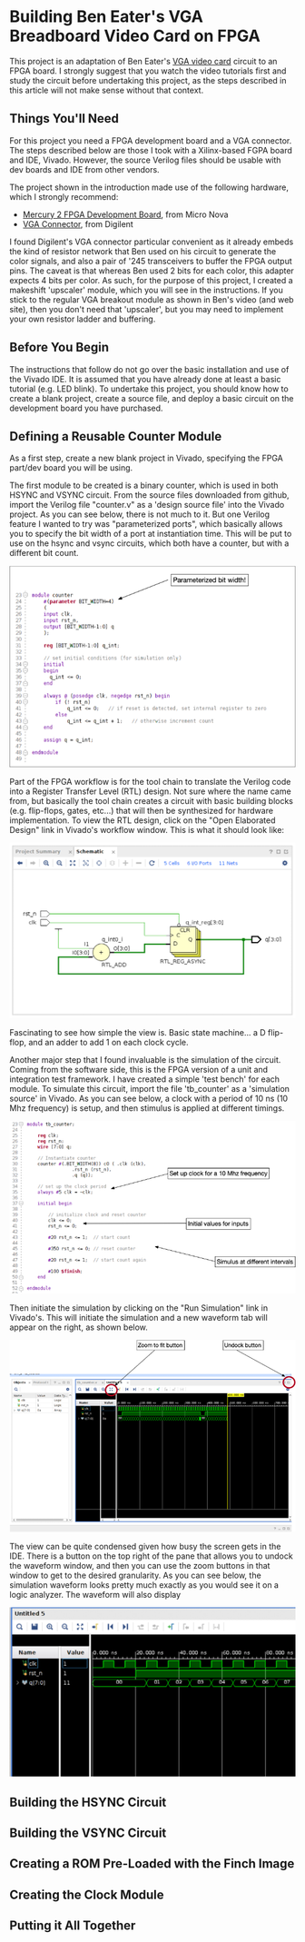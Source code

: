 # Building Ben Eater's VGA Breadboard Video Card on FPGA

This project is an adaptation of Ben Eater's [VGA video card](https://eater.net/vga) circuit to an FPGA board. I strongly suggest that you watch the video tutorials first and study the circuit before undertaking this project, as the steps described in this article will not make sense without that context.

## Things You'll Need
For this project you need a FPGA development board and a VGA connector. The steps described below are those I took with a Xilinx-based FGPA board and IDE, Vivado. However, the source Verilog files should be usable with dev boards and IDE from other vendors.

The project shown in the introduction made use of the following hardware, which I strongly recommend:

- [Mercury 2 FPGA Development Board](https://www.micro-nova.com/mercury-2), from Micro Nova
- [VGA Connector](https://digilent.com/shop/pmod-vga-video-graphics-array/), from Digilent

I found Digilent's VGA connector particular convenient as it already embeds the kind of resistor network that Ben used on his circuit to generate the color signals, and also a pair of '245 transceivers to buffer the FPGA output pins. The caveat is that whereas Ben used 2 bits for each color, this adapter expects 4 bits per color. As such, for the purpose of this project, I created a makeshift 'upscaler' module, which you will see in the instructions. If you stick to the regular VGA breakout module as shown in Ben's video (and web site), then you don't need that 'upscaler', but you may need to implement your own resistor ladder and buffering.

## Before You Begin
The instructions that follow do not go over the basic installation and use of the Vivado IDE. It is assumed that you have already done at least a basic tutorial (e.g. LED blink). To undertake this project, you should know how to create a blank project, create a source file, and deploy a basic circuit on the development board you have purchased.

## Defining a Reusable Counter Module
As a first step, create a new blank project in Vivado, specifying the FPGA part/dev board you will be using.

The first module to be created is a binary counter, which is used in both HSYNC and VSYNC circuit. From the source files downloaded from github, import the Verilog file "counter.v" as a 'design source file' into the Vivado project. As you can see below, there is not much to it. But one Verilog feature I wanted to try was "parameterized ports", which basically allows you to specify the bit width of a port at instantiation time. This will be put to use on the hsync and vsync circuits, which both have a counter, but with a different bit count.

![Counter Circuit](https://github.com/The8BitEnthusiast/vga-on-fpga/blob/master/Graphics/counter_code.png?raw=true)

Part of the FPGA workflow is for the tool chain to translate the Verilog code into a Register Transfer Level (RTL) design. Not sure where the name came from, but basically the tool chain creates a circuit with basic building blocks (e.g. flip-flops, gates, etc...) that will then be synthesized for hardware implementation. To view the RTL design, click on the "Open Elaborated Design" link in Vivado's workflow window. This is what it should look like:

![Counter Elaborated Design](https://github.com/The8BitEnthusiast/vga-on-fpga/blob/master/Graphics/counter_elaborated_design.png?raw=true)

Fascinating to see how simple the view is. Basic state machine... a D flip-flop, and an adder to add 1 on each clock cycle.

Another major step that I found invaluable is the simulation of the circuit. Coming from the software side, this is the FPGA version of a unit and integration test framework. I have created a simple 'test bench' for each module. To simulate this circuit, import the file 'tb_counter' as a 'simulation source' in Vivado.  As you can see below, a clock with a period of 10 ns (10 Mhz frequency) is setup, and then stimulus is applied at different timings.

![Counter Testbench Code](https://github.com/The8BitEnthusiast/vga-on-fpga/blob/master/Graphics/counter_testbench_code.png?raw=true)

Then initiate the simulation by clicking on the "Run Simulation" link in Vivado's. This will initiate the simulation and a new waveform tab will appear on the right, as shown below. 

![Counter Simulation Waveform](https://github.com/The8BitEnthusiast/vga-on-fpga/blob/master/Graphics/counter_waveform_docked.png?raw=true)

The view can be quite condensed given how busy the screen gets in the IDE. There is a button on the top right of the pane that allows you to undock the waveform window, and then you can use the zoom buttons in that window to get to the desired granularity. As you can see below, the simulation waveform looks pretty much exactly as you would see it on a logic analyzer. The waveform will also display

![Counter Simulation Waveform Expanded](https://github.com/The8BitEnthusiast/vga-on-fpga/blob/master/Graphics/counter_waveform_expanded.png?raw=true)

## Building the HSYNC Circuit

## Building the VSYNC Circuit

## Creating a ROM Pre-Loaded with the Finch Image

## Creating the Clock Module

## Putting it All Together
